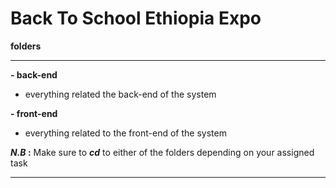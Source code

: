# **Back To School Ethiopia Expo**

**folders**

---

**- back-end**

-   everything related the back-end of the system

**- front-end**

-   everything related to the front-end of the system

**_N.B_ :** Make sure to **_cd_** to either of the folders depending on your assigned task

---
